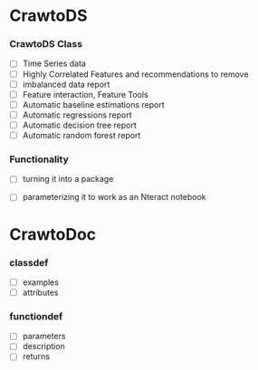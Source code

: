 # CrawtoDS
### CrawtoDS Class
- [ ] Time Series data
- [ ] Highly Correlated Features and recommendations to remove
- [ ] imbalanced data report
- [ ] Feature interaction, Feature Tools
- [ ] Automatic baseline estimations report
- [ ] Automatic regressions report
- [ ] Automatic decision tree report
- [ ] Automatic random forest report
### Functionality
- [ ] turning it into a package
- [ ] parameterizing it to work as an Nteract notebook


# CrawtoDoc
### classdef
 - [ ] examples
 - [ ] attributes
### functiondef
- [ ] parameters
- [ ] description
- [ ] returns
